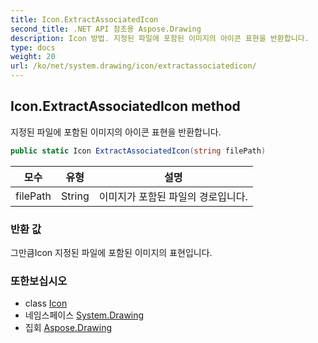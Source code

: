 ```yaml
---
title: Icon.ExtractAssociatedIcon
second_title: .NET API 참조용 Aspose.Drawing
description: Icon 방법. 지정된 파일에 포함된 이미지의 아이콘 표현을 반환합니다.
type: docs
weight: 20
url: /ko/net/system.drawing/icon/extractassociatedicon/
---
```

## Icon.ExtractAssociatedIcon method

지정된 파일에 포함된 이미지의 아이콘 표현을 반환합니다.

```csharp
public static Icon ExtractAssociatedIcon(string filePath)
```

| 모수 | 유형 | 설명 |
| --- | --- | --- |
| filePath | String | 이미지가 포함된 파일의 경로입니다. |

### 반환 값

그만큼Icon 지정된 파일에 포함된 이미지의 표현입니다.

### 또한보십시오

* class [Icon](../)
* 네임스페이스 [System.Drawing](../../icon/)
* 집회 [Aspose.Drawing](../../../)


